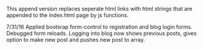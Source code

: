 This append version replaces seperate html links with html strings that are appended to the index.html page by js functions.

7/31/16
Applied bootsrap form-control to registration and blog login forms.  Debugged form reloads. 
Logging into blog now shows previous posts, gives option to make new post and pushes new post to array.
